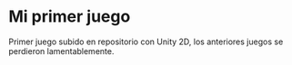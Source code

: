 # Mi primer juego
Primer juego subido en repositorio con Unity 2D, los anteriores juegos se perdieron lamentablemente.
